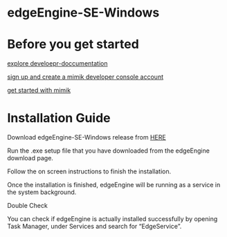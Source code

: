 # edgeEngine-SE-Windows

# Before you get started 

 [explore develoepr-doccumentation](developer.mimik.com)
 
 [sign up and create a mimik developer console account](https://developer.mimik.com/console/create_account)
 
 [get started with mimik](https://developer.mimik.com/get-started-with-edgeengine/)
 

# Installation Guide

Download edgeEngine-SE-Windows release from [HERE](https://github.com/edgeEngine/edgeEngine-SE-Windows/releases)

Run the .exe setup file that you have downloaded from the edgeEngine download page.

Follow the on screen instructions to finish the installation.

Once the installation is finished, edgeEngine will be running as a service in the system background.

Double Check

You can check if edgeEngine is actually installed successfully by opening Task Manager, under Services and search for “EdgeService”.

